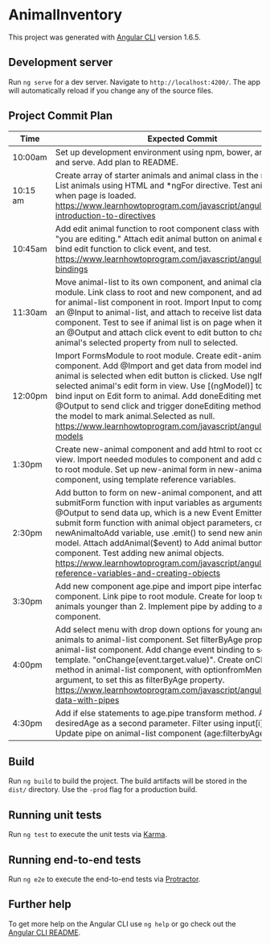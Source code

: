 # AnimalInventory

This project was generated with [Angular CLI](https://github.com/angular/angular-cli) version 1.6.5.

## Development server

Run `ng serve` for a dev server. Navigate to `http://localhost:4200/`. The app will automatically reload if you change any of the source files.

## Project Commit Plan

| Time     | Expected Commit                                                                                                                                                                                                                                                                                                                                                                                                                                                                                                           | Notes |
|----------|---------------------------------------------------------------------------------------------------------------------------------------------------------------------------------------------------------------------------------------------------------------------------------------------------------------------------------------------------------------------------------------------------------------------------------------------------------------------------------------------------------------------------|-------|
| 10:00am  | Set up development environment using npm, bower, angular/cli and serve. Add plan to README.                                                                                                                                                                                                                                                                                                                                                                                                                               |       |
| 10:15 am | Create array of starter animals and animal class in the root module. List animals using HTML and *ngFor directive. Test animals in view when page is loaded. https://www.learnhowtoprogram.com/javascript/angular/views-introduction-to-directives                                                                                                                                                                                                                                                                        |       |
| 10:45am  | Add edit animal function to root component class with an alert "you are editing." Attach edit animal button on animal entries and bind edit function to click event, and test. https://www.learnhowtoprogram.com/javascript/angular/event-bindings                                                                                                                                                                                                                                                                        |       |
| 11:30am  | Move animal-list to its own component, and animal class to its own module. Link class to root and new component, and add html tag for animal-list component in root. Import Input to components. Add an @Input to animal-list, and attach to receive list data from root component. Test to see if animal list is on page when it loads. Add an @Output and attach click event to edit button to change animal's selected property from null to selected.                                                                 |       |
| 12:00pm  | Import FormsModule to root module. Create edit-animal component. Add @Import and get data from model indicating animal is selected when edit button is clicked. Use ngIf to display selected animal's edit form in view.  Use [(ngModel)] to two-way bind input on Edit form to animal. Add doneEditing method. Add @Output to send click and trigger doneEditing method, which tells the model to mark animal.Selected as null. https://www.learnhowtoprogram.com/javascript/angular/editing-models                      |       |
| 1:30pm   | Create new-animal component and add html to root component view. Import needed modules to component and add component to root module. Set up new-animal form in new-animal component, using template reference variables.                                                                                                                                                                                                                                                                                                 |       |
| 2:30pm   | Add button to form on new-animal component, and attach submitForm function with input variables as arguments. Add @Output to send data up, which is a new Event Emitter. Define submit form function with animal object parameters, creating newAnimaltoAdd variable, use .emit() to send new animal up to model. Attach addAnimal($event) to Add animal button on root component. Test adding new animal objects. https://www.learnhowtoprogram.com/javascript/angular/template-reference-variables-and-creating-objects |       |
| 3:30pm   | Add new component age.pipe and import pipe interface to component. Link pipe to root module. Create for loop to filter only animals younger than 2. Implement pipe by adding to animal-list component.                                                                                                                                                                                                                                                                                                                    |       |
| 4:00pm   | Add select menu with drop down options for young and mature animals to animal-list component. Set filterByAge property on animal-list component. Add change event binding to select in template.  "onChange(event.target.value)". Create onChange method in animal-list component, with optionfromMenu as an argument, to set this as filterByAge property. https://www.learnhowtoprogram.com/javascript/angular/filtering-data-with-pipes                                                                                |       |
| 4:30pm   | Add if else statements to age.pipe transform method. Add desiredAge as a second parameter. Filter using input[i].age.  Update pipe on animal-list component (age:filterbyAge).                                                                                                                                                                                                                                                                                                                                            |       |

## Build

Run `ng build` to build the project. The build artifacts will be stored in the `dist/` directory. Use the `-prod` flag for a production build.

## Running unit tests

Run `ng test` to execute the unit tests via [Karma](https://karma-runner.github.io).

## Running end-to-end tests

Run `ng e2e` to execute the end-to-end tests via [Protractor](http://www.protractortest.org/).

## Further help

To get more help on the Angular CLI use `ng help` or go check out the [Angular CLI README](https://github.com/angular/angular-cli/blob/master/README.md).
